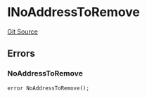 # INoAddressToRemove
[Git Source](https://github.com/thrackle-io/aquifi-rules-v1/blob/f3f89426d30f93406f5ff447f7284dbf958844b4/src/common/IErrors.sol)


## Errors
### NoAddressToRemove

```solidity
error NoAddressToRemove();
```

